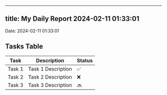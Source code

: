 
---
title: My Daily Report 2024-02-11 01:33:01
---

Date: 2024-02-11 01:33:01

## Tasks Table

| Task | Description | Status |
|------|-------------|--------|
| Task 1 | Task 1 Description | ✅ |
| Task 2 | Task 2 Description | ❌ |
| Task 3 | Task 3 Description | 🔜 |
